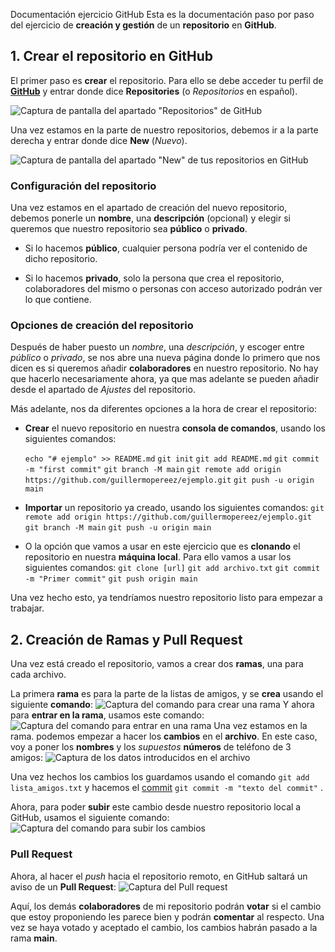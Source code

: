 Documentación ejercicio GitHub
Esta es la documentación paso por paso del ejercicio de **creación y gestión** de un **repositorio** en **GitHub**.

## 1. Crear el repositorio en GitHub
El primer paso es **crear** el repositorio. Para ello se debe acceder tu perfil de **[GitHub](https://github.com/)** y entrar donde dice **Repositories** (o *Repositorios* en español).

![Captura de pantalla del apartado "Repositorios" de GitHub](https://i.imgur.com/HfHbcHg.png)

Una vez estamos en la parte de nuestro repositorios, debemos ir a la parte derecha y entrar donde dice **New** (*Nuevo*).

![Captura de pantalla del apartado "New" de tus repositorios en GitHub](https://i.imgur.com/4aUM0Q2.png)

### Configuración del repositorio

Una vez estamos en el apartado de creación del nuevo repositorio, debemos ponerle un **nombre**, una **descripción** (opcional) y elegir si queremos que nuestro repositorio sea **público** o **privado**. 

- Si lo hacemos **público**, cualquier persona podría ver el contenido de dicho repositorio.

- Si lo hacemos **privado**, solo la persona que crea el repositorio, colaboradores del mismo o personas con acceso autorizado podrán ver lo que contiene.

### Opciones de creación del repositorio

Después de haber puesto un *nombre*, una *descripción*, y escoger entre *público* o *privado*, se nos abre una nueva página donde lo primero que nos dicen es si queremos añadir **colaboradores** en nuestro repositorio. No hay que hacerlo necesariamente ahora, ya que mas adelante se pueden añadir desde el apartado de *Ajustes* del repositorio. 

Más adelante, nos da diferentes opciones a la hora de crear el repositorio:

- **Crear** el nuevo repositorio en nuestra **consola de comandos**, usando los siguientes comandos:

	`echo "# ejemplo" >> README.md`
	`git init`
	`git add README.md` 
	`git commit -m "first commit"`
	`git branch -M main`
	`git remote add origin https://github.com/guillermopereez/ejemplo.git`
	`git push -u origin main`

- **Importar** un repositorio ya creado, usando los siguientes comandos:
	`git remote add origin https://github.com/guillermopereez/ejemplo.git`
	`git branch -M main`
	`git push -u origin main`
- O la opción que vamos a usar en este ejercicio que es **clonando** el repositorio en nuestra **máquina local**. Para ello vamos a usar los siguientes comandos:
	`git clone [url]`
	`git add archivo.txt`
	`git commit -m "Primer commit"`
	`git push origin main`

Una vez hecho esto, ya tendríamos nuestro repositorio listo para empezar a trabajar.
## 2. Creación de Ramas y Pull Request
Una vez está creado el repositorio, vamos a crear dos **ramas**, una para cada archivo.

La primera **rama** es para la parte de la listas de amigos, y se **crea** usando el siguiente **comando**:
![Captura del comando para crear una rama](https://i.imgur.com/h5yCHj9.png)
Y ahora para **entrar en la rama**, usamos este comando:
![Captura del comando para entrar en una rama](https://i.imgur.com/8I2dXni.png)
Una vez estamos en la rama. podemos empezar a hacer los **cambios** en el **archivo**. En este caso, voy a poner los **nombres** y los *supuestos* **números** de teléfono de 3 amigos:
![Captura de los datos introducidos en el archivo](https://i.imgur.com/JTPLO5v.png)

Una vez hechos los cambios los guardamos usando el comando `git add lista_amigos.txt` y hacemos el [commit](https://github.com/guillermopereez/ejercicio_github_guillermo_y_karen/pull/1/commits/dd329f637f9dd886a9883cdb4ed538560081a25d) `git commit -m "texto del commit"` .

Ahora, para poder **subir** este cambio desde nuestro repositorio local a GitHub, usamos el siguiente comando:
![Captura del comando para subir los cambios](https://i.imgur.com/bJTjA6o.png)


### Pull Request

Ahora, al hacer el *push* hacia el repositorio remoto, en GitHub saltará un aviso de un **Pull Request**:
![Captura del Pull request](https://i.imgur.com/M9QxPDw.png)

Aquí, los demás **colaboradores** de mi repositorio podrán **votar** si el cambio que estoy proponiendo les parece bien y podrán **comentar** al respecto. Una vez se haya votado y aceptado el cambio, los cambios habrán pasado a la rama **main**.

